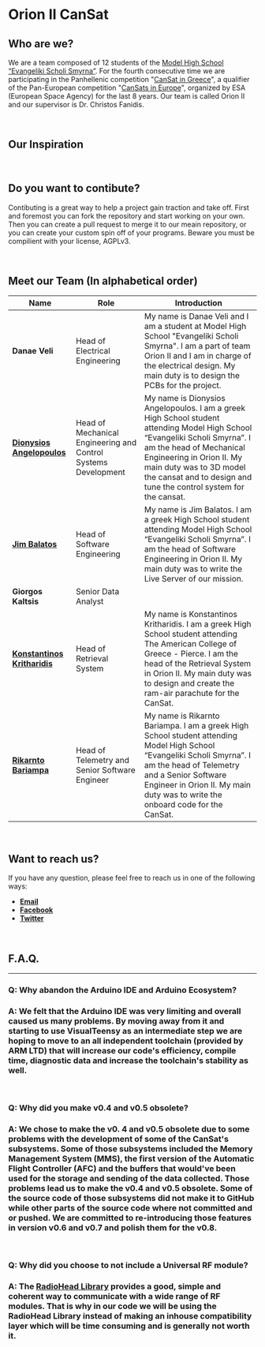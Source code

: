 # Orion II CanSat

## Who are we?
We are a team composed of 12 students of the [Model High School “Evangeliki Scholi Smyrna”](http://lyk-evsch-n-smyrn.att.sch.gr/wordpress/?p=1322). For the fourth consecutive time we are participating in the Panhellenic competition "[CanSat in Greece](https://cansat.gr/)", a qualifier of the Pan-European competition "[CanSats in Europe](http://www.esa.int/SPECIALS/CanSat/SEMXTDCKP6G_0.html)", organized by ESA (European Space Agency) for the last 8 years. Our team is called Orion II and our supervisor is Dr. Christos Fanidis.

&nbsp;
## Our Inspiration

&nbsp;
## Do you want to contibute?
Contibuting is a great way to help a project gain traction and take off. First and foremost you can fork the repository and start working on your own. Then you can create a pull request to merge it to our meain repository, or you can create your custom spin off of your programs. Beware you must be compilient with your license, AGPLv3.

&nbsp;
## Meet our Team (In alphabetical order)
|                                Name                                |                              Role                              |                                                                                                                                     Introduction                                                                                                                                    |
| ------------------------------------------------------------------ | -------------------------------------------------------------- | ----------------------------------------------------------------------------------------------------------------------------------------------------------------------------------------------------------------------------------------------------------------------------------- |
|                           __Danae Veli__                           |                 Head of Electrical Engineering                 |                               My name is Danae Veli and I am a student at Model High School "Evangeliki Scholi Smyrna". I am a part of team Orion II and I am in charge of the electrical design. My main duty is to design the PCBs for the project.                               |
|   [__Dionysios Angelopoulos__](https://github.com/DennisAngelo)    | Head of Mechanical Engineering and Control Systems Development | My name is Dionysios Angelopoulos. I am a greek High School student attending Model High School “Evangeliki Scholi Smyrna”. I am the head of Mechanical Engineering in Orion II. My main duty was to 3D model the cansat and to design and tune the control system for the cansat.  |
|           [__Jim Balatos__](https://github.com/jbalatos)           |                  Head of Software Engineering                  |                           My name is Jim Balatos. I am a greek High School student attending Model High School “Evangeliki Scholi Smyrna”. I am the head of Software Engineering in Orion II. My main duty was to write the Live Server of our mission.                             |
|                         __Giorgos Kaltsis__                        |                       Senior Data Analyst                      |              |
| [__Konstantinos Kritharidis__](https://github.com/konstantinosk31) |                    Head of Retrieval System                    |               My name is Konstantinos Kritharidis. I am a greek High School student attending The American College of Greece - Pierce. I am the head of the Retrieval System in Orion II. My main duty was to design and create the ram-air parachute for the CanSat.               |
|       [__Rikarnto Bariampa__](https://github.com/richardbar)       |         Head of Telemetry and Senior Software Engineer         |               My name is Rikarnto Bariampa. I am a greek High School student attending Model High School “Evangeliki Scholi Smyrna”. I am the head of Telemetry and a Senior Software Engineer in Orion II. My main duty was to write the onboard code for the CanSat.              |

&nbsp;
## Want to reach us?
If you have any question, please feel free to reach us in one of the following ways:
* [__Email__](mailto:orioncantgr@gmail.com)
* [__Facebook__](https://www.facebook.com/orioncansatteam)
* [__Twitter__](https://twitter.com/OrionCanSat2020)

&nbsp;
## F.A.Q.
---
### __Q: Why abandon the Arduino IDE and Arduino Ecosystem?__
### __A:__ We felt that the Arduino IDE was very limiting and overall caused us many problems. By moving away from it and starting to use VisualTeensy as an intermediate step we are hoping to move to an all independent toolchain (provided by ARM LTD) that will increase our code's efficiency, compile time, diagnostic data and increase the toolchain's stability as well.
&nbsp;
### __Q: Why did you make v0.4 and v0.5 obsolete?__
### __A:__ We chose to make the v0. 4 and v0.5 obsolete due to some problems with the development of some of the CanSat's subsystems. Some of those subsystems included the Memory Management System (__MMS__), the first version of the Automatic Flight Controller (__AFC__) and the buffers that would've been used for the storage and sending of the data collected. Those problems lead us to make the v0.4 and v0.5 obsolete. Some of the source code of those subsystems did not make it to GitHub while other parts of the source code where not committed and or pushed. We are committed to re-introducing those features in version v0.6 and v0.7 and polish them for the v0.8.
&nbsp;
### __Q: Why did you choose to not include a Universal RF module?__
### __A:__ The [RadioHead Library](http://www.airspayce.com/mikem/arduino/RadioHead/) provides a good, simple and coherent way to communicate with a wide range of RF modules. That is why in our code we will be using the RadioHead Library instead of making an inhouse compatibility layer which will be time consuming and is generally not worth it.
